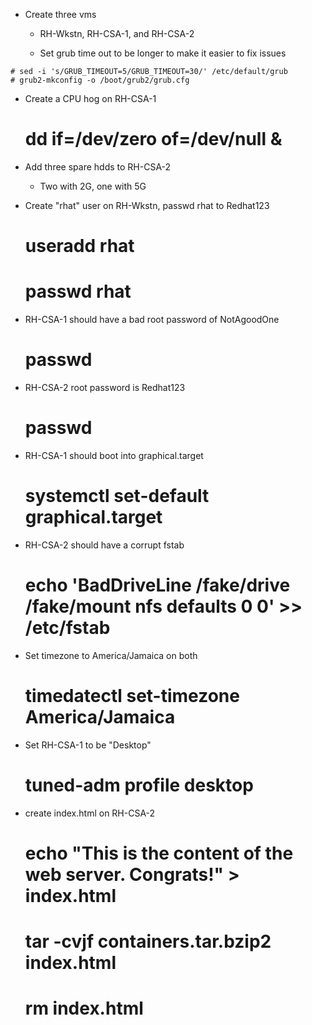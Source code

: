 - Create three vms 
  - RH-Wkstn, RH-CSA-1, and RH-CSA-2 

  - Set grub time out to be longer to make it easier to fix issues

```
# sed -i 's/GRUB_TIMEOUT=5/GRUB_TIMEOUT=30/' /etc/default/grub
# grub2-mkconfig -o /boot/grub2/grub.cfg
```

  - Create a CPU hog on RH-CSA-1
     # dd if=/dev/zero of=/dev/null &
     
  - Add three spare hdds to RH-CSA-2
     - Two with 2G, one with 5G
  
  - Create "rhat" user on RH-Wkstn, passwd rhat to Redhat123
     # useradd rhat
     # passwd rhat

  - RH-CSA-1 should have a bad root password of NotAgoodOne
     # passwd
  - RH-CSA-2 root password is Redhat123
     # passwd

  - RH-CSA-1 should boot into graphical.target
     # systemctl set-default graphical.target
    
  - RH-CSA-2 should have a corrupt fstab
     # echo 'BadDriveLine /fake/drive  /fake/mount nfs defaults    0 0' >> /etc/fstab

  - Set timezone to America/Jamaica on both
     # timedatectl set-timezone America/Jamaica
     
  - Set RH-CSA-1 to be "Desktop"
     # tuned-adm profile desktop

  - create index.html on RH-CSA-2
     # echo "This is the content of the web server. Congrats!" > index.html
     # tar -cvjf containers.tar.bzip2 index.html
     # rm index.html
